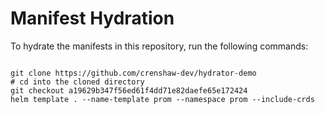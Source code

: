 
# Manifest Hydration

To hydrate the manifests in this repository, run the following commands:

```shell

git clone https://github.com/crenshaw-dev/hydrator-demo
# cd into the cloned directory
git checkout a19629b347f56ed61f4dd71e82daefe65e172424
helm template . --name-template prom --namespace prom --include-crds
```